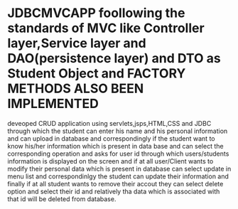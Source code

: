 # JDBCMVCAPP foollowing the standards of MVC like Controller layer,Service layer and DAO(persistence layer) and DTO as Student Object and FACTORY METHODS ALSO BEEN IMPLEMENTED
deveoped CRUD application using servlets,jsps,HTML,CSS and JDBC  through which the student can enter his name and his personal information
and can upload in database and correspondingly if the student want to know his/her information which is present in data base and can 
select the corresponding operation and asks for user id through which users/students information is displayed on the screen 
and if at all user/Client wants to modify their personal data which is present in database can select update in menu list and correspondinlgy
the student can update their information and finally if at all student wants to remove their accout they can select delete option and select their 
id and relatively tha data which is associated with that id will be deleted from database.
